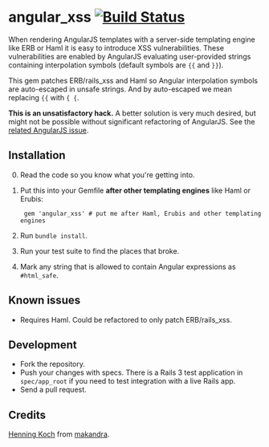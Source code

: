 angular_xss [![Build Status](https://travis-ci.org/makandra/angular_xss.png?branch=master)](https://travis-ci.org/makandra/angular_xss)
===========

When rendering AngularJS templates with a server-side templating engine like ERB or Haml it is easy to introduce XSS vulnerabilities. These vulnerabilities are enabled by AngularJS evaluating user-provided strings containing interpolation symbols (default symbols are `{{` and `}}`).

This gem patches ERB/rails_xss and Haml so Angular interpolation symbols are auto-escaped in unsafe strings. And by auto-escaped we mean replacing `{{` with ` { { `.

**This is an unsatisfactory hack.** A better solution is very much desired, but might not be possible without significant refactoring of AngularJS. See the [related AngularJS issue](https://github.com/angular/angular.js/issues/5601).


Installation
------------

0. Read the code so you know what you're getting into.

1. Put this into your Gemfile **after other templating engines** like Haml or Erubis:

        gem 'angular_xss' # put me after Haml, Erubis and other templating engines

2. Run `bundle install`.

3. Run your test suite to find the places that broke.

4. Mark any string that is allowed to contain Angular expressions as `#html_safe`.


Known issues
------------
- Requires Haml. Could be refactored to only patch ERB/rails_xss.


Development
-----------

- Fork the repository.
- Push your changes with specs. There is a Rails 3 test application in `spec/app_root` if you need to test integration with a live Rails app.
- Send a pull request.


Credits
-------

[Henning Koch](mailto:henning.koch@makandra.de) from [makandra](http://makandra.com/).
